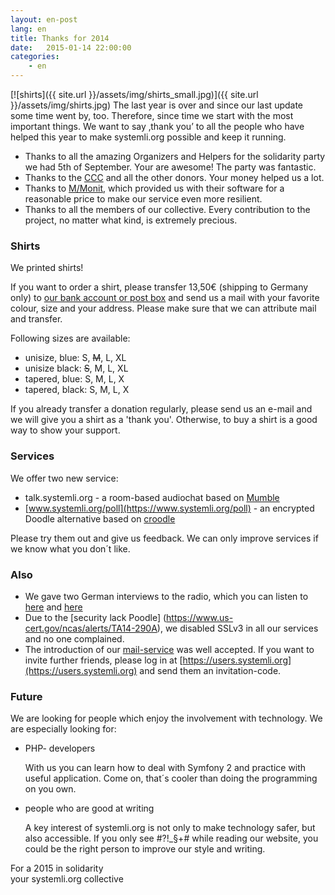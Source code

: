 ```yaml
---
layout: en-post
lang: en
title: Thanks for 2014 
date:   2015-01-14 22:00:00
categories:
    - en
---
```


[![shirts]({{ site.url }}/assets/img/shirts_small.jpg)]({{ site.url }}/assets/img/shirts.jpg)
The last year is over and since our last update some time went by, too.
Therefore, since time we start with the most important things. We want to say ‚thank you’ to all the people who have helped this year to make systemli.org possible and keep it running.
 
- Thanks to all the amazing Organizers and Helpers for the solidarity party  we had 5th of September. Your are awesome! The party was fantastic.
- Thanks to the  [CCC](http://ccc.de/)  and all the other donors. Your money helped us a lot.
- Thanks to  [M/Monit](http://mmonit.com/),  which provided us with their software for a reasonable price to make our service even more resilient.
- Thanks to all the members of our collective. Every contribution to the project, no matter what kind, is extremely precious. 

### Shirts
We printed shirts!

If you want to order a shirt, please transfer 13,50€  (shipping to Germany only) to
[our bank account or post box](/en/spenden.html) and send us a mail with your favorite colour, size and your address.
Please make sure that we can attribute mail and transfer.

Following sizes are available:
 - unisize, blue: S, <del>M</del>, L, XL
 - unisize black: <del>S</del>, </del>M</del>, L, XL
 - tapered, blue: S, M, L, X
 - tapered, black:  S, M, L, X

If you already transfer a donation regularly, please send us an e-mail and we will give you a shirt as a 'thank you'. Otherwise, to buy a shirt is a good way to show your support.

### Services
We offer two new service:
 - talk.systemli.org - a room-based audiochat based on [Mumble](http://wiki.mumble.info/wiki/Main_Page)
 - [www.systemli.org/poll](https://www.systemli.org/poll) - an encrypted Doodle alternative based on [croodle](https://github.com/jelhan/croodle)
    
Please try them out and give us feedback. We can only improve services if we know what you don´t like.

### Also
- We gave two German interviews to the radio, which you can listen to [here](http://www.freie-radios.net/65896)  and [here](/assets/audio/systemli_beitrag_gesamt.mp3)
- Due to the [security lack Poodle] (https://www.us-cert.gov/ncas/alerts/TA14-290A), we disabled SSLv3 in all our services and no one complained.
- The introduction of our [mail-service](service/mail.html)  was well accepted. If you want to invite further friends, please log in at [https://users.systemli.org](https://users.systemli.org) and send them an invitation-code.

### Future
We are looking for people which enjoy the involvement with technology. We are especially looking for:

 - PHP- developers

     With us you can learn how to deal with Symfony 2 and practice with useful application. Come on, that´s cooler than doing the programming on you own.

 - people who are good at writing

     A key interest of systemli.org is not only to make technology safer, but also accessible. If you only see #?!_§+# while reading our website, you could be the right person to improve our style and writing.
    
For a 2015 in solidarity  
your systemli.org collective
